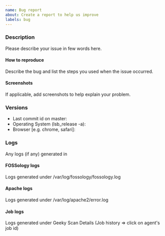 ```yaml
---
name: Bug report
about: Create a report to help us improve
labels: bug
---
```


<!-- Before filling this issue, please read the wiki (https://github.com/fossology/FOSSologyUI/wiki)
and search if the bug do not already exists in the issues (https://github.com/fossology/FOSSologyUI/issues). -->

### Description

Please describe your issue in few words here.

#### How to reproduce

Describe the bug and list the steps you used when the issue occurred.

#### Screenshots

If applicable, add screenshots to help explain your problem.

### Versions

* Last commit id on master:
* Operating System (lsb_release -a):
* Browser [e.g. chrome, safari]:

### Logs
 
Any logs (if any) generated in

#### FOSSology logs

Logs generated under /var/log/fossology/fossology.log

#### Apache logs

Logs generated under /var/log/apache2/error.log

#### Job logs

Logs generated under Geeky Scan Details (Job history => click on agent's job id)
